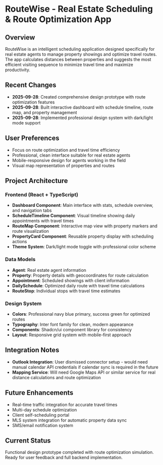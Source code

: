 # RouteWise - Real Estate Scheduling & Route Optimization App

## Overview
RouteWise is an intelligent scheduling application designed specifically for real estate agents to manage property showings and optimize travel routes. The app calculates distances between properties and suggests the most efficient visiting sequence to minimize travel time and maximize productivity.

## Recent Changes
- **2025-09-28**: Created comprehensive design prototype with route optimization features
- **2025-09-28**: Built interactive dashboard with schedule timeline, route map, and property management
- **2025-09-28**: Implemented professional design system with dark/light mode support

## User Preferences
- Focus on route optimization and travel time efficiency
- Professional, clean interface suitable for real estate agents
- Mobile-responsive design for agents working in the field
- Visual map representation of properties and routes

## Project Architecture
### Frontend (React + TypeScript)
- **Dashboard Component**: Main interface with stats, schedule overview, and navigation tabs
- **ScheduleTimeline Component**: Visual timeline showing daily appointments with travel times
- **RouteMap Component**: Interactive map view with property markers and route visualization
- **PropertyCard Component**: Reusable property display with scheduling actions
- **Theme System**: Dark/light mode toggle with professional color scheme

### Data Models
- **Agent**: Real estate agent information
- **Property**: Property details with geocoordinates for route calculation  
- **Appointment**: Scheduled showings with client information
- **DailySchedule**: Optimized daily route with travel time calculations
- **RouteStop**: Individual stops with travel time estimates

### Design System
- **Colors**: Professional navy blue primary, success green for optimized routes
- **Typography**: Inter font family for clean, modern appearance
- **Components**: Shadcn/ui component library for consistency
- **Layout**: Responsive grid system with mobile-first approach

## Integration Notes
- **Outlook Integration**: User dismissed connector setup - would need manual calendar API credentials if calendar sync is required in the future
- **Mapping Service**: Will need Google Maps API or similar service for real distance calculations and route optimization

## Future Enhancements
- Real-time traffic integration for accurate travel times
- Multi-day schedule optimization
- Client self-scheduling portal
- MLS system integration for automatic property data sync
- SMS/email notification system

## Current Status
Functional design prototype completed with route optimization simulation. Ready for user feedback and full backend implementation.